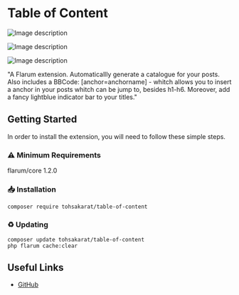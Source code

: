 # Table of Content
 
![Image description](https://gzszd.club/assets/files/2022-08-14/1660447427-922182-image.png) 
 
![Image description](https://gzszd.club/assets/files/2022-08-14/1660447468-988401-image.png) 
 
![Image description](https://gzszd.club/assets/files/2022-08-14/1660447907-434236-image.png) 

"A Flarum extension.  Automaticallly generate a catalogue for your posts. Also includes a BBCode: [anchor=anchorname] - whitch allows you to insert a anchor in your posts whitch can be jump to, besides h1-h6. Moreover, add a fancy lightblue indicator bar to your titles."

## Getting Started

In order to install the extension, you will need to follow these simple steps.


### ⚠️ Minimum Requirements

flarum/core 1.2.0

### 📥 Installation
   ```
   composer require tohsakarat/table-of-content
   ```

### ♻ Updating
   ```
   composer update tohsakarat/table-of-content
   php flarum cache:clear
   ```

## Useful Links

* [GitHub](https://github.com/tohsakrat/flarum-table-of-content)
